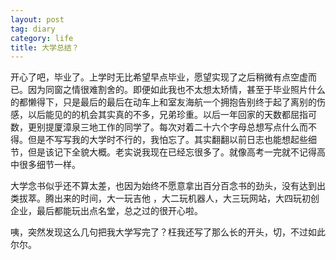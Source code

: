 ```yaml
---
layout: post
tag: diary
category: life
title: 大学总结？
---
```



开心了吧，毕业了。上学时无比希望早点毕业，愿望实现了之后稍微有点空虚而已。因为同窗之情很难割舍的。即便如此我也不太想太矫情，甚至于毕业照片什么的都懒得下，只是最后的最后在动车上和室友海航一个拥抱告别终于起了离别的伤感，以后能见的的机会其实真的不多，兄弟珍重。以后一年回家的天数都屈指可数，更别提厦漳泉三地工作的同学了。每次对着二十六个字母总想写点什么而不得。但是不写写我的大学时不行的，我怕忘了。其实翻翻以前日志也能想起些细节，但是该记下全貌大概。老实说我现在已经忘很多了。就像高考一完就不记得高中很多细节一样。

大学念书似乎还不算太差，也因为始终不愿意拿出百分百念书的劲头，没有达到出类拔萃。腾出来的时间，大一玩吉他  ，大二玩机器人，大三玩网站，大四玩初创企业，最后都能玩出点名堂，总之过的很开心啦。

咦，突然发现这么几句把我大学写完了？枉我还写了那么长的开头，切，不过如此尔尔。
